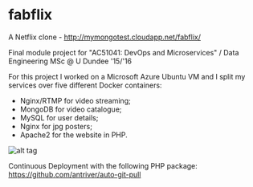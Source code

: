 # fabflix
A Netflix clone - http://mymongotest.cloudapp.net/fabflix/

Final module project for "AC51041: DevOps and Microservices" / Data Engineering MSc @ U Dundee '15/'16


For this project I worked on a Microsoft Azure Ubuntu VM and I split my services over five different Docker containers:
- Nginx/RTMP for video streaming;
- MongoDB for video catalogue;
- MySQL for user details;
- Nginx for jpg posters;
- Apache2 for the website in PHP.

![alt tag](https://cloud.githubusercontent.com/assets/14852853/12697273/4b040e4a-c777-11e5-987a-51438f7c5f28.png)

Continuous Deployment with the following PHP package:
https://github.com/antriver/auto-git-pull

